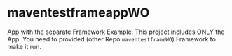 # maventestframeappWO
App with the separate Framework Example. This project includes ONLY the App. You need to provided (other Repo `maventestframeWO`) Framework to make it run.
